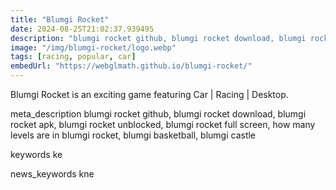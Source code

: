 ```yaml
---
title: "Blumgi Rocket"
date: 2024-08-25T21:02:37.939495
description: "blumgi rocket github, blumgi rocket download, blumgi rocket apk, blumgi rocket unblocked, blumgi rocket full screen, how many levels are in blumgi rocket, blumgi basketball, blumgi castle"
image: "/img/blumgi-rocket/logo.webp"
tags: [racing, popular, car]
embedUrl: "https://webglmath.github.io/blumgi-rocket/"
---
```


Blumgi Rocket is an exciting game featuring Car | Racing | Desktop.

meta_description
blumgi rocket github, blumgi rocket download, blumgi rocket apk, blumgi rocket unblocked, blumgi rocket full screen, how many levels are in blumgi rocket, blumgi basketball, blumgi castle


keywords
ke


news_keywords
kne
